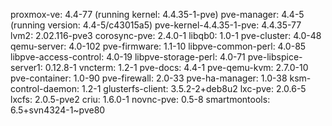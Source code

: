 proxmox-ve: 4.4-77 (running kernel: 4.4.35-1-pve)
pve-manager: 4.4-5 (running version: 4.4-5/c43015a5)
pve-kernel-4.4.35-1-pve: 4.4.35-77
lvm2: 2.02.116-pve3
corosync-pve: 2.4.0-1
libqb0: 1.0-1
pve-cluster: 4.0-48
qemu-server: 4.0-102
pve-firmware: 1.1-10
libpve-common-perl: 4.0-85
libpve-access-control: 4.0-19
libpve-storage-perl: 4.0-71
pve-libspice-server1: 0.12.8-1
vncterm: 1.2-1
pve-docs: 4.4-1
pve-qemu-kvm: 2.7.0-10
pve-container: 1.0-90
pve-firewall: 2.0-33
pve-ha-manager: 1.0-38
ksm-control-daemon: 1.2-1
glusterfs-client: 3.5.2-2+deb8u2
lxc-pve: 2.0.6-5
lxcfs: 2.0.5-pve2
criu: 1.6.0-1
novnc-pve: 0.5-8
smartmontools: 6.5+svn4324-1~pve80
